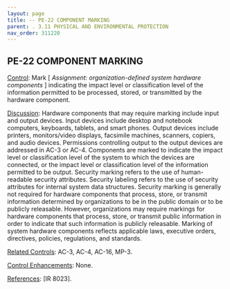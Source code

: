 ```yaml
---
layout: page
title: -- PE-22 COMPONENT MARKING 
parent: . 3.11 PHYSICAL AND ENVIRONMENTAL PROTECTION 
nav_order: 311220 
---
```


## PE-22 COMPONENT MARKING

<ins>Control</ins>: Mark [ _Assignment: organization-defined system hardware components_ ] indicating the impact level or classification level of the information permitted to be processed, stored, or transmitted by the hardware component.
   
<ins>Discussion</ins>: Hardware components that may require marking include input and output devices. Input devices include desktop and notebook computers, keyboards, tablets, and smart phones. Output devices include printers, monitors/video displays, facsimile machines, scanners, copiers, and audio devices. Permissions controlling output to the output devices are addressed in AC-3 or AC-4. Components are marked to indicate the impact level or classification level of the system to which the devices are connected, or the impact level or classification level of the information permitted to be output. Security marking refers to the use of human-readable security attributes. Security labeling refers to the use of security attributes for internal system data structures. Security marking is generally not required for hardware components that process, store, or transmit information determined by organizations to be in the public domain or to be publicly releasable. However, organizations may require markings for hardware components that process, store, or transmit public information in order to indicate that such information is publicly releasable. Marking of system hardware components reflects applicable laws, executive orders, directives, policies, regulations, and standards.

<ins>Related Controls</ins>: AC-3, AC-4, AC-16, MP-3.
     
<ins>Control Enhancements</ins>: None.

<ins>References</ins>: [IR 8023].
